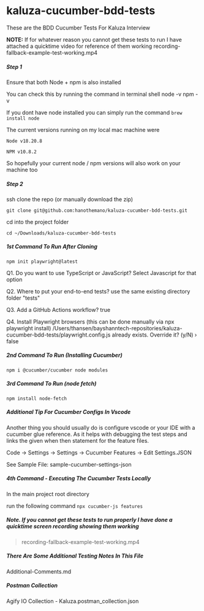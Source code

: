 # kaluza-cucumber-bdd-tests
These are the BDD Cucumber Tests For Kaluza Interview

**NOTE:** If for whatever reason you cannot get these tests to run I have attached a quicktime video for reference of them working
recording-fallback-example-test-working.mp4


##### Step 1

Ensure that both Node + npm is also installed

You can check this by running the command in terminal shell
node -v
npm -v

If you dont have node installed you can simply run the command
`brew install node`


The current versions running on my local mac machine were

`Node
v18.20.8`

`NPM
v10.8.2`

So hopefully your current node / npm versions will also work on your machine too

##### Step 2

ssh clone the repo (or manually download the zip)

`git clone git@github.com:hanothemano/kaluza-cucumber-bdd-tests.git`


cd into the project folder

`cd ~/Downloads/kaluza-cucumber-bdd-tests`


##### 1st Command To Run After Cloning

`npm init playwright@latest`

Q1. Do you want to use TypeScript or JavaScript?
Select Javascript for that option

Q2. Where to put your end-to-end tests?
use the same existing directory folder "tests"

Q3. Add a GitHub Actions workflow?
true

Q4. Install Playwright browsers (this can be done manually via npx playwright install)
/Users/thansen/bayshanntech-repositories/kaluza-cucumber-bdd-tests/playwright.config.js already exists. Override it? (y/N) › false


##### 2nd Command To Run (Installing Cucumber)
`npm i @cucumber/cucumber node modules`


##### 3rd Command To Run (node fetch)
`npm install node-fetch`


##### Additional Tip For Cucumber Configs In Vscode
Another thing you should usually do is configure vscode or your IDE with a cucumber glue reference. As it helps with debugging the test steps and links the given when then statement for the feature files.

Code -> Settings -> Settings -> Cucumber Features -> Edit Settings.JSON

See Sample File: sample-cucumber-settings-json


##### 4th Command - Executing The Cucumber Tests Locally
In the main project root directory

run the following command
`npx cucumber-js features`




##### Note. If you cannot get these tests to run properly I have done a quicktime screen recording showing them working

> recording-fallback-example-test-working.mp4


##### There Are Some Additional Testing Notes In This File
Additional-Comments.md


##### Postman Collection
Agify IO Collection - Kaluza.postman_collection.json